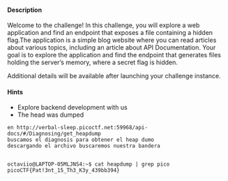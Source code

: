 #### Description

Welcome to the challenge! In this challenge, you will explore a web application and find an endpoint that exposes a file containing a hidden flag.The application is a simple blog website where you can read articles about various topics, including an article about API Documentation. Your goal is to explore the application and find the endpoint that generates files holding the server’s memory, where a secret flag is hidden.

Additional details will be available after launching your challenge instance.


#### Hints 
- Explore backend development with us
- The head was dumped


```
en http://verbal-sleep.picoctf.net:59968/api-docs/#/Diagnosing/get_heapdump
buscamos el diagnosis para obtener el heap dumo
descargando el archivo buscaremos nuestra bandera


octaviio@LAPTOP-05MLJNS4:~$ cat heapdump | grep pico
picoCTF{Pat!3nt_15_Th3_K3y_439bb394}
```

